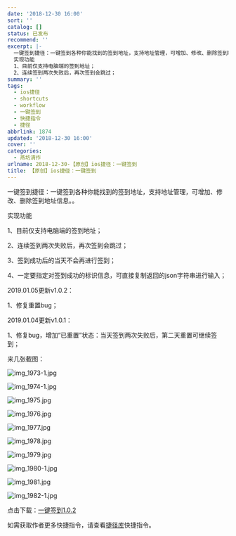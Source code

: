 ```yaml
---
date: '2018-12-30 16:00'
sort: ''
catalog: []
status: 已发布
recommend: ''
excerpt: |-
  一键签到捷径：一键签到各种你能找到的签到地址，支持地址管理，可增加、修改、删除签到地址信息。。
  实现功能
  1、目前仅支持电脑端的签到地址；
  2、连续签到两次失败后，再次签到会跳过；
summary: ''
tags:
  - ios捷径
  - shortcuts
  - workflow
  - 一键签到
  - 快捷指令
  - 捷径
abbrlink: 1874
updated: '2018-12-30 16:00'
cover: ''
categories:
  - 燕坊清作
urlname: 2018-12-30-【原创】ios捷径：一键签到
title: 【原创】ios捷径：一键签到
---
```


一键签到捷径：一键签到各种你能找到的签到地址，支持地址管理，可增加、修改、删除签到地址信息。。


实现功能


1、目前仅支持电脑端的签到地址；


2、连续签到两次失败后，再次签到会跳过；


3、签到成功后的当天不会再进行签到；


4、一定要指定对签到成功的标识信息，可直接复制返回的json字符串进行输入；


2019.01.05更新v1.0.2：


1、修复重置bug；


2019.01.04更新v1.0.1：


1、修复bug，增加“已重置”状态：当天签到两次失败后，第二天重置可继续签到；


来几张截图：


![img_1973-1.jpg](http://image.bmqy.net/wp-content/uploads/2018/12/img_1973-1.jpg)


![img_1974-1.jpg](http://image.bmqy.net/wp-content/uploads/2018/12/img_1974-1.jpg)


![img_1975.jpg](http://image.bmqy.net/wp-content/uploads/2018/12/img_1975.jpg)


![img_1976.jpg](http://image.bmqy.net/wp-content/uploads/2018/12/img_1976.jpg)


![img_1977.jpg](http://image.bmqy.net/wp-content/uploads/2018/12/img_1977.jpg)


![img_1978.jpg](http://image.bmqy.net/wp-content/uploads/2018/12/img_1978.jpg)


![img_1979.jpg](http://image.bmqy.net/wp-content/uploads/2018/12/img_1979.jpg)


![img_1980-1.jpg](http://image.bmqy.net/wp-content/uploads/2018/12/img_1980-1.jpg)


![img_1981.jpg](http://image.bmqy.net/wp-content/uploads/2018/12/img_1981.jpg)


![img_1982-1.jpg](http://image.bmqy.net/wp-content/uploads/2018/12/img_1982-1.jpg)


点击下载：[一键签到1.0.2](https://www.icloud.com/shortcuts/f38745514b654f0cab2a4c0e3b08a5bf)


如需获取作者更多快捷指令，请查看[捷径库](https://www.bmqy.net/2342.html)快捷指令。

